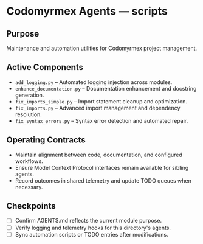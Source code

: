# Codomyrmex Agents — scripts

## Purpose
Maintenance and automation utilities for Codomyrmex project management.

## Active Components
- `add_logging.py` – Automated logging injection across modules.
- `enhance_documentation.py` – Documentation enhancement and docstring generation.
- `fix_imports_simple.py` – Import statement cleanup and optimization.
- `fix_imports.py` – Advanced import management and dependency resolution.
- `fix_syntax_errors.py` – Syntax error detection and automated repair.

## Operating Contracts
- Maintain alignment between code, documentation, and configured workflows.
- Ensure Model Context Protocol interfaces remain available for sibling agents.
- Record outcomes in shared telemetry and update TODO queues when necessary.

## Checkpoints
- [ ] Confirm AGENTS.md reflects the current module purpose.
- [ ] Verify logging and telemetry hooks for this directory's agents.
- [ ] Sync automation scripts or TODO entries after modifications.
